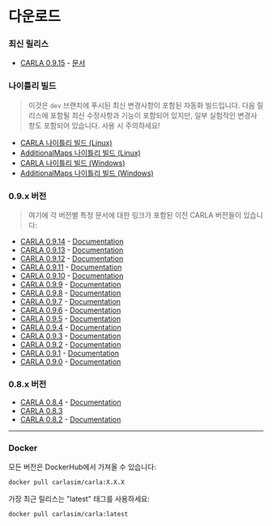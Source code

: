 # 다운로드

### 최신 릴리스

- [CARLA 0.9.15](https://github.com/carla-simulator/carla/releases/tag/0.9.15/) - [문서](https://carla.readthedocs.io/en/0.9.15/)

### 나이틀리 빌드

> 이것은 `dev` 브랜치에 푸시된 최신 변경사항이 포함된 자동화 빌드입니다.
> 다음 릴리스에 포함될 최신 수정사항과 기능이 포함되어 있지만, 일부 실험적인 변경사항도 포함되어 있습니다. 사용 시 주의하세요!

- [CARLA 나이틀리 빌드 (Linux)](https://carla-releases.s3.us-east-005.backblazeb2.com/Linux/Dev/CARLA_Latest.tar.gz)
- [AdditionalMaps 나이틀리 빌드 (Linux)](https://carla-releases.s3.us-east-005.backblazeb2.com/Linux/Dev/AdditionalMaps_Latest.tar.gz)
- [CARLA 나이틀리 빌드 (Windows)](https://carla-releases.s3.us-east-005.backblazeb2.com/Windows/Dev/CARLA_Latest.zip)
- [AdditionalMaps 나이틀리 빌드 (Windows)](https://carla-releases.s3.us-east-005.backblazeb2.com/Windows/Dev/AdditionalMaps_Latest.zip)

### 0.9.x 버전

> 여기에 각 버전별 특정 문서에 대한 링크가 포함된 이전 CARLA 버전들이 있습니다:

- [CARLA 0.9.14](https://github.com/carla-simulator/carla/releases/tag/0.9.14/) - [Documentation](https://carla.readthedocs.io/en/0.9.14/)
- [CARLA 0.9.13](https://github.com/carla-simulator/carla/releases/tag/0.9.13/) - [Documentation](https://carla.readthedocs.io/en/0.9.13/)
- [CARLA 0.9.12](https://github.com/carla-simulator/carla/releases/tag/0.9.12/) - [Documentation](https://carla.readthedocs.io/en/0.9.12/)
- [CARLA 0.9.11](https://github.com/carla-simulator/carla/releases/tag/0.9.11/) - [Documentation](https://carla.readthedocs.io/en/0.9.11/)
- [CARLA 0.9.10](https://github.com/carla-simulator/carla/releases/tag/0.9.10/) - [Documentation](https://carla.readthedocs.io/en/0.9.10/)
- [CARLA 0.9.9](https://github.com/carla-simulator/carla/releases/tag/0.9.9/) - [Documentation](https://carla.readthedocs.io/en/0.9.9/)
- [CARLA 0.9.8](https://github.com/carla-simulator/carla/releases/tag/0.9.8/) - [Documentation](https://carla.readthedocs.io/en/0.9.8/)
- [CARLA 0.9.7](https://github.com/carla-simulator/carla/releases/tag/0.9.7/) - [Documentation](https://carla.readthedocs.io/en/0.9.7/)
- [CARLA 0.9.6](https://github.com/carla-simulator/carla/releases/tag/0.9.6/) - [Documentation](https://carla.readthedocs.io/en/0.9.6/)
- [CARLA 0.9.5](https://github.com/carla-simulator/carla/releases/tag/0.9.5/) - [Documentation](https://carla.readthedocs.io/en/0.9.5/)
- [CARLA 0.9.4](https://github.com/carla-simulator/carla/releases/tag/0.9.4/) - [Documentation](https://carla.readthedocs.io/en/0.9.4/)
- [CARLA 0.9.3](https://github.com/carla-simulator/carla/releases/tag/0.9.3/) - [Documentation](https://carla.readthedocs.io/en/0.9.3/)
- [CARLA 0.9.2](https://github.com/carla-simulator/carla/releases/tag/0.9.2/) - [Documentation](https://carla.readthedocs.io/en/0.9.2/)
- [CARLA 0.9.1](https://github.com/carla-simulator/carla/releases/tag/0.9.1/) - [Documentation](https://carla.readthedocs.io/en/0.9.1/)
- [CARLA 0.9.0](https://github.com/carla-simulator/carla/releases/tag/0.9.0/) - [Documentation](https://carla.readthedocs.io/en/0.9.0/)
### 0.8.x 버전

- [CARLA 0.8.4](https://github.com/carla-simulator/carla/releases/tag/0.8.4/) - [Documentation](https://carla.readthedocs.io/en/0.8.4/)
- [CARLA 0.8.3](https://github.com/carla-simulator/carla/releases/tag/0.8.3/)
- [CARLA 0.8.2](https://github.com/carla-simulator/carla/releases/tag/0.8.2/) - [Documentation](https://carla.readthedocs.io/en/stable/)
---

### Docker

모든 버전은 DockerHub에서 가져올 수 있습니다:

```sh
docker pull carlasim/carla:X.X.X
```

가장 최근 릴리스는 "latest" 태그를 사용하세요:

```sh
docker pull carlasim/carla:latest
```